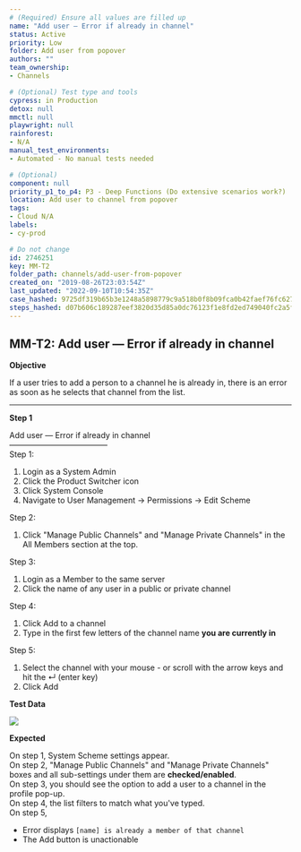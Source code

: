 ```yaml
---
# (Required) Ensure all values are filled up
name: "Add user — Error if already in channel"
status: Active
priority: Low
folder: Add user from popover
authors: ""
team_ownership: 
- Channels

# (Optional) Test type and tools
cypress: in Production
detox: null
mmctl: null
playwright: null
rainforest: 
- N/A
manual_test_environments: 
- Automated - No manual tests needed

# (Optional)
component: null
priority_p1_to_p4: P3 - Deep Functions (Do extensive scenarios work?)
location: Add user to channel from popover
tags: 
- Cloud N/A
labels: 
- cy-prod

# Do not change
id: 2746251
key: MM-T2
folder_path: channels/add-user-from-popover
created_on: "2019-08-26T23:03:54Z"
last_updated: "2022-09-10T10:54:35Z"
case_hashed: 9725df319b65b3e1248a5898779c9a518b0f8b09fca0b42faef76fc627fb792a26adf1a618c89cb12cac0bdb6795fbc1
steps_hashed: d07b606c189287eef3820d35d85a0dc76123f1e8fd2ed749040fc2a5f420fc225b26bab9bc162654c4c9a29e77b29a3f
---
```


## MM-T2: Add user — Error if already in channel

**Objective**

If a user tries to add a person to a channel he is already in, there is an error as soon as he selects that channel from the list.

---

**Step 1**

Add user — Error if already in channel\
–––––––––––––––––––––––––\
Step 1:

1. Login as a System Admin
2. Click the Product Switcher icon
3. Click System Console
4. Navigate to User Management → Permissions → Edit Scheme

Step 2:

1. Click "Manage Public Channels" and "Manage Private Channels" in the All Members section at the top.

Step 3:

1. Login as a Member to the same server
2. Click the name of any user in a public or private channel

Step 4:

1. Click Add to a channel
2. Type in the first few letters of the channel name **you are currently in**

Step 5:

1. Select the channel with your mouse - or scroll with the arrow keys and hit the ↵ (enter key)
2. Click Add

**Test Data**

![](https://smartbear-tm4j-prod-us-west-2-attachment-rich-text.s3.us-west-2.amazonaws.com/embedded-f3277290f945470c4add5d21ef3dc7ca7b74388fc7152bfb6b99ae58c66a95a8-1599469997351-1599469997351.png)

**Expected**

On step 1, System Scheme settings appear.\
On step 2, "Manage Public Channels" and "Manage Private Channels" boxes and all sub-settings under them are **checked/enabled**.\
On step 3, you should see the option to add a user to a channel in the profile pop-up.\
On step 4, the list filters to match what you've typed.\
On step 5,

- Error displays `[name] is already a member of that channel`
- The Add button is unactionable
